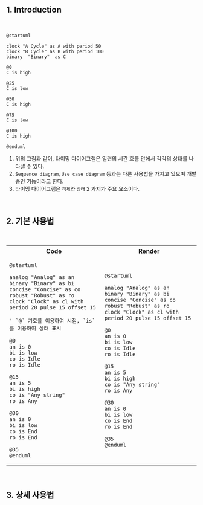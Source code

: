 ## 1. Introduction

<br>

```plantuml
@startuml

clock "A Cycle" as A with period 50
clock "B Cycle" as B with period 100
binary  "Binary"  as C

@0
C is high

@25
C is low

@50
C is high

@75
C is low

@100 
C is high

@enduml
```

1. 위의 그림과 같이, 타이밍 다이어그램은 일련의 시간 흐름 안에서 각각의 상태를 나타낼 수 있다.
2. `Sequence diagram`, `Use case diagram` 등과는 다른 사용법을 가지고 있으며 개발 중인 기능이라고 한다.
3. 타이밍 다이어그램은 `객체`와 `상태` 2 가지가 주요 요소이다.

<br>

## 2. 기본 사용법

<br>

<table>
<tr>
<th>Code</th><th>Render</th>
</tr>

<tr>
<td>

```text
@startuml

analog "Analog" as an
binary "Binary" as bi
concise "Concise" as co
robust "Robust" as ro
clock "Clock" as cl with period 20 pulse 15 offset 15

' `@` 기호를 이용하여 시점, `is`를 이용하여 상태 표시

@0
an is 0
bi is low
co is Idle
ro is Idle

@15
an is 5
bi is high
co is "Any string"
ro is Any

@30
an is 0
bi is low
co is End
ro is End

@35
@enduml
```
</td>
<td>

```plantuml
@startuml

analog "Analog" as an
binary "Binary" as bi
concise "Concise" as co
robust "Robust" as ro
clock "Clock" as cl with period 20 pulse 15 offset 15

@0
an is 0
bi is low
co is Idle
ro is Idle

@15
an is 5
bi is high
co is "Any string"
ro is Any

@30
an is 0
bi is low
co is End
ro is End

@35
@enduml
```
</td>
</tr>
</table>

<br>

## 3. 상세 사용법